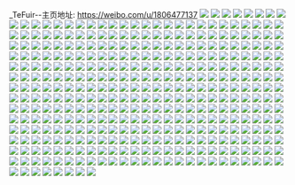 _TeFuir--主页地址: https://weibo.com/u/1806477137 
![](https://wx4.sinaimg.cn/mw2000/6baca751ly1h9f8wqnd5hj22c03411kz.jpg) 
![](https://wx4.sinaimg.cn/mw2000/6baca751ly1h9f8witthqj230z29okjn.jpg) 
![](https://wx4.sinaimg.cn/mw2000/6baca751ly1h9f8wvxaclj22f02f04qs.jpg) 
![](https://wx4.sinaimg.cn/mw2000/6baca751ly1h9f8wczhb4j22ab31r4qr.jpg) 
![](https://wx4.sinaimg.cn/mw2000/6baca751ly1h9f8wyx8n8j21pb29r7wi.jpg) 
![](https://wx4.sinaimg.cn/mw2000/6baca751ly1h9f8x55g49j22ri22n4qq.jpg) 
![](https://wx4.sinaimg.cn/mw2000/6baca751ly1h9f8x3twh4j235s2d8u0y.jpg) 
![](https://wx4.sinaimg.cn/mw2000/6baca751ly1h9f8wlli1sj22c71r37wi.jpg) 
![](https://wx4.sinaimg.cn/mw2000/6baca751ly1h9f8wm7pryj21hc0u0tq5.jpg) 
![](https://wx4.sinaimg.cn/mw2000/6baca751ly1h9f8w9fbqxj22za28hhdu.jpg) 
![](https://wx4.sinaimg.cn/mw2000/6baca751ly1h9f8x9gizaj22c0340u0z.jpg) 
![](https://wx4.sinaimg.cn/mw2000/6baca751ly1h9f8xemhx8j23442c0npg.jpg) 
![](https://wx4.sinaimg.cn/mw2000/6baca751ly1h9f8xfyosnj22c0340kjl.jpg) 
![](https://wx4.sinaimg.cn/mw2000/6baca751ly1h9f8y1297lj21fy1fyws2.jpg) 
![](https://wx4.sinaimg.cn/mw2000/6baca751ly1h9f8y7066xj22c0340x6p.jpg) 
![](https://wx4.sinaimg.cn/mw2000/6baca751ly1h8feve7tqjj22c03404qt.jpg) 
![](https://wx4.sinaimg.cn/mw2000/6baca751ly1h8fevi0n04j22c0340npf.jpg) 
![](https://wx4.sinaimg.cn/mw2000/6baca751ly1h8c23g49baj22592v0b2c.jpg) 
![](https://wx4.sinaimg.cn/mw2000/6baca751ly1h8c22hag47j229z319npe.jpg) 
![](https://wx4.sinaimg.cn/mw2000/6baca751ly1h7wwi8rpmdj20tu13udlq.jpg) 
![](https://wx4.sinaimg.cn/mw2000/6baca751ly1h7d4bxmyonj22sv23lqv6.jpg) 
![](https://wx4.sinaimg.cn/mw2000/6baca751ly1h6aqroh8pxj22ak323b29.jpg) 
![](https://wx4.sinaimg.cn/mw2000/6baca751ly1h6aqrj2axtj22c0340b2a.jpg) 
![](https://wx4.sinaimg.cn/mw2000/6baca751ly1h6aqrq39wcj224z2umb2a.jpg) 
![](https://wx4.sinaimg.cn/mw2000/6baca751ly1h63s5wh5t9j223t2t3u0z.jpg) 
![](https://wx4.sinaimg.cn/mw2000/6baca751ly1h63s5nkpdgj22c0340b0v.jpg) 
![](https://wx4.sinaimg.cn/mw2000/6baca751ly1h63s5pgtzxj223y2tab2a.jpg) 
![](https://wx4.sinaimg.cn/mw2000/6baca751ly1h63s618uokj22702wmb2b.jpg) 
![](https://wx4.sinaimg.cn/mw2000/6baca751ly1h63s5ymchfj227i2y2e83.jpg) 
![](https://wx4.sinaimg.cn/mw2000/6baca751ly1h63s5rz9s5j20zb1b64d1.jpg) 
![](https://wx4.sinaimg.cn/mw2000/6baca751ly1h63s5uud4bj22c03404qp.jpg) 
![](https://wx4.sinaimg.cn/mw2000/6baca751ly1h63s5ra73uj228n2zlu0y.jpg) 
![](https://wx4.sinaimg.cn/mw2000/6baca751ly1h63s5tdjbfj225l2vi1kx.jpg) 
![](https://wx4.sinaimg.cn/mw2000/6baca751ly1h5v00df5hlj22by340u10.jpg) 
![](https://wx4.sinaimg.cn/mw2000/6baca751ly1h5cfwllu7ij22c0340u0x.jpg) 
![](https://wx4.sinaimg.cn/mw2000/6baca751ly1h5cfwnyiiaj22422tfkjm.jpg) 
![](https://wx4.sinaimg.cn/mw2000/6baca751ly1h5cfwsq4u1j21ri2cn4qq.jpg) 
![](https://wx4.sinaimg.cn/mw2000/6baca751ly1h5cfwh3w2xj20ty13wn4j.jpg) 
![](https://wx4.sinaimg.cn/mw2000/6baca751ly1h546ewu3l8j21uz2hbqv8.jpg) 
![](https://wx4.sinaimg.cn/mw2000/6baca751ly1h546eymlqgj22c0340e84.jpg) 
![](https://wx4.sinaimg.cn/mw2000/6baca751ly1h546ezrrmfj227g2xyhdt.jpg) 
![](https://wx4.sinaimg.cn/mw2000/6baca751ly1h4f09m1jg4j21yu2y77wl.jpg) 
![](https://wx4.sinaimg.cn/mw2000/6baca751ly1h4f09i5puyj223w35s1l0.jpg) 
![](https://wx4.sinaimg.cn/mw2000/6baca751ly1h4f09g2yjqj223w35su10.jpg) 
![](https://wx4.sinaimg.cn/mw2000/6baca751ly1h4f09dutfaj223w35su0x.jpg) 
![](https://wx4.sinaimg.cn/mw2000/6baca751ly1h4cjuiqbrtj21ly259e81.jpg) 
![](https://wx4.sinaimg.cn/mw2000/6baca751ly1h4cjuhue2cj21ne26xhdt.jpg) 
![](https://wx4.sinaimg.cn/mw2000/6baca751ly1h4cjugbrpcj21f41w51kx.jpg) 
![](https://wx4.sinaimg.cn/mw2000/6baca751ly1h4cjugz8jyj20yp1as7fa.jpg) 
![](https://wx4.sinaimg.cn/mw2000/6baca751gy1h48m877bxpj21x22k2hdu.jpg) 
![](https://wx4.sinaimg.cn/mw2000/6baca751gy1h48m890hsbj22022o3qv7.jpg) 
![](https://wx4.sinaimg.cn/mw2000/6baca751gy1h48m853ezrj22c0340npg.jpg) 
![](https://wx4.sinaimg.cn/mw2000/6baca751gy1h48m8c60brj22c0340u11.jpg) 
![](https://wx4.sinaimg.cn/mw2000/6baca751ly1h35vy43p58j21xt2l4b2a.jpg) 
![](https://wx4.sinaimg.cn/mw2000/6baca751ly1h35vy308o1j22782xnkjm.jpg) 
![](https://wx4.sinaimg.cn/mw2000/6baca751ly1h35vy588egj221l2q4hdu.jpg) 
![](https://wx4.sinaimg.cn/mw2000/6baca751ly1h35vy1kaauj224f2pm4qr.jpg) 
![](https://wx4.sinaimg.cn/mw2000/6baca751ly1h2wjzsdtwmj22c033ye83.jpg) 
![](https://wx4.sinaimg.cn/mw2000/6baca751ly1h2wjzv9seyj226q2wz4qs.jpg) 
![](https://wx4.sinaimg.cn/mw2000/6baca751ly1h2wjzodyrdj22692wb4qs.jpg) 
![](https://wx4.sinaimg.cn/mw2000/6baca751ly1h2wjzwxzirj226u2x44qq.jpg) 
![](https://wx4.sinaimg.cn/mw2000/6baca751ly1h2wjzqa0c4j22352s7b2a.jpg) 
![](https://wx4.sinaimg.cn/mw2000/6baca751ly1h2wjzkvth7j21t92f0u0x.jpg) 
![](https://wx4.sinaimg.cn/mw2000/6baca751ly1h1jw7wxnudj22802ypqv6.jpg) 
![](https://wx4.sinaimg.cn/mw2000/6baca751ly1h0mesd6sj3j22802ype83.jpg) 
![](https://wx4.sinaimg.cn/mw2000/6baca751ly1h0eig0t7y8j20zk1behb1.jpg) 
![](https://wx4.sinaimg.cn/mw2000/6baca751ly1gz3xzee250j22c0340hdw.jpg) 
![](https://wx4.sinaimg.cn/mw2000/6baca751ly1gz3xzgcxg1j22c033yqv8.jpg) 
![](https://wx4.sinaimg.cn/mw2000/6baca751gy1gz0qswopzcj22801o07wj.jpg) 
![](https://wx4.sinaimg.cn/mw2000/6baca751gy1gyyasarqagj22801o0e82.jpg) 
![](https://wx4.sinaimg.cn/mw2000/6baca751ly1gy9zd8yyc6j226o2wve82.jpg) 
![](https://wx4.sinaimg.cn/mw2000/6baca751ly1gxyeyieg67j20u0140gu5.jpg) 
![](https://wx4.sinaimg.cn/mw2000/6baca751ly1gxbef5b1djj22qe21sx6q.jpg) 
![](https://wx4.sinaimg.cn/mw2000/001YfNe1gy1gvolb9wg5fj62c0340hdt02.jpg) 
![](https://wx4.sinaimg.cn/mw2000/001YfNe1ly1gut80mq8hmj623p2sxnpf02.jpg) 
![](https://wx4.sinaimg.cn/mw2000/6baca751ly1gut80t5fvtj21tr2fo7wi.jpg) 
![](https://wx4.sinaimg.cn/mw2000/6baca751ly1gut80oenecj22892z0qv7.jpg) 
![](https://wx4.sinaimg.cn/mw2000/001YfNe1ly1gut80q384wj622k2re4qr02.jpg) 
![](https://wx4.sinaimg.cn/mw2000/001YfNe1ly1gut80v8jsjj61zg2n8naw02.jpg) 
![](https://wx4.sinaimg.cn/mw2000/001YfNe1ly1gut80uvcajj61tj2fdu0x02.jpg) 
![](https://wx4.sinaimg.cn/mw2000/001YfNe1ly1gut80wvm8cj62c03407wi02.jpg) 
![](https://wx4.sinaimg.cn/mw2000/001YfNe1ly1gut80s67q8j62372s9u0y02.jpg) 
![](https://wx4.sinaimg.cn/mw2000/001YfNe1ly1gut80vuy6bj626h2wmb2902.jpg) 
![](https://wx4.sinaimg.cn/mw2000/001YfNe1ly1gunf64k9tkj61ff1wke8102.jpg) 
![](https://wx4.sinaimg.cn/mw2000/001YfNe1ly1gunf67r4e8j628l2zgkjm02.jpg) 
![](https://wx4.sinaimg.cn/mw2000/001YfNe1ly1gumavsjdgrj62122peqv602.jpg) 
![](https://wx4.sinaimg.cn/mw2000/001YfNe1ly1gumawd6yi2j622q2rohdu02.jpg) 
![](https://wx4.sinaimg.cn/mw2000/001YfNe1ly1gumavickqdj623k2tknpe02.jpg) 
![](https://wx4.sinaimg.cn/mw2000/6baca751ly1gumaxdiscdj20t812zqj8.jpg) 
![](https://wx4.sinaimg.cn/mw2000/001YfNe1ly1gughfbala0j63402c0u0x02.jpg) 
![](https://wx4.sinaimg.cn/mw2000/6baca751ly1gufe9av2vlj20zo256u0x.jpg) 
![](https://wx4.sinaimg.cn/mw2000/6baca751ly1gthsljhn4hj21900u041v.jpg) 
![](https://wx4.sinaimg.cn/mw2000/6baca751ly1gthslivz87j21900u0dij.jpg) 
![](https://wx4.sinaimg.cn/mw2000/6baca751ly1gthslinpd9j21900u0ae3.jpg) 
![](https://wx4.sinaimg.cn/mw2000/6baca751ly1gthsljb64hj20u0190tao.jpg) 
![](https://wx4.sinaimg.cn/mw2000/6baca751ly1gthslidh68j20u0190q4v.jpg) 
![](https://wx4.sinaimg.cn/mw2000/6baca751ly1gthslj2jijj20u01900um.jpg) 
![](https://wx4.sinaimg.cn/mw2000/6baca751ly1gt9kkz4ouxj222k2rekjl.jpg) 
![](https://wx4.sinaimg.cn/mw2000/6baca751ly1gt0rkc9eg5j22c0340kjm.jpg) 
![](https://wx4.sinaimg.cn/mw2000/6baca751ly1gssmegqycuj229l30s4qr.jpg) 
![](https://wx4.sinaimg.cn/mw2000/6baca751ly1gsorem66snj22402a5b29.jpg) 
![](https://wx4.sinaimg.cn/mw2000/6baca751ly1gsfimi1732j22c033y1ky.jpg) 
![](https://wx4.sinaimg.cn/mw2000/6baca751ly1gse5esitsmj22aw32jhdv.jpg) 
![](https://wx4.sinaimg.cn/mw2000/6baca751ly1grp1fen2mvj22c0340npg.jpg) 
![](https://wx4.sinaimg.cn/mw2000/6baca751ly1grp1fhv5o1j221s2sjhdv.jpg) 
![](https://wx4.sinaimg.cn/mw2000/6baca751ly1grlqzhb7y7j22c0340e83.jpg) 
![](https://wx4.sinaimg.cn/mw2000/6baca751ly1grlqzfp6trj22c03404qr.jpg) 
![](https://wx4.sinaimg.cn/mw2000/6baca751ly1grlqziwagaj22c0340qv7.jpg) 
![](https://wx4.sinaimg.cn/mw2000/6baca751ly1gr7rkay2f3j22bd340hdv.jpg) 
![](https://wx4.sinaimg.cn/mw2000/6baca751ly1gr7rkgakyyj22c0340nph.jpg) 
![](https://wx4.sinaimg.cn/mw2000/6baca751ly1gr1ry7n25bj21cg10c78d.jpg) 
![](https://wx4.sinaimg.cn/mw2000/6baca751gy1gqsl1ax1q5j22ap32anpf.jpg) 
![](https://wx4.sinaimg.cn/mw2000/6baca751gy1gqrtbg58uuj223h1kmkjl.jpg) 
![](https://wx4.sinaimg.cn/mw2000/6baca751gy1gqrtbep03bj23332bbb2a.jpg) 
![](https://wx4.sinaimg.cn/mw2000/6baca751gy1gqrtbijxspj23022bbqv7.jpg) 
![](https://wx4.sinaimg.cn/mw2000/6baca751gy1gqrtbjfohjj21d210tn9w.jpg) 
![](https://wx4.sinaimg.cn/mw2000/6baca751gy1gqrtblic1ej22c02c0qv6.jpg) 
![](https://wx4.sinaimg.cn/mw2000/6baca751gy1gqrtbmck3qj21ep121tqz.jpg) 
![](https://wx4.sinaimg.cn/mw2000/6baca751gy1gqrtbntgq9j225z1mhqv5.jpg) 
![](https://wx4.sinaimg.cn/mw2000/6baca751gy1gqrtbpdf3wj22bb1qhkjl.jpg) 
![](https://wx4.sinaimg.cn/mw2000/6baca751gy1gqrtbrxvwwj22ny1zyhdu.jpg) 
![](https://wx4.sinaimg.cn/mw2000/6baca751ly1gpk85wvhicj22802804qs.jpg) 
![](https://wx4.sinaimg.cn/mw2000/6baca751ly1gp35magb67j20vc15sh3j.jpg) 
![](https://wx4.sinaimg.cn/mw2000/6baca751ly1gou2cxalfdj22eq1t2u0x.jpg) 
![](https://wx4.sinaimg.cn/mw2000/6baca751ly1gou2cyosaij22tw24gqv6.jpg) 
![](https://wx4.sinaimg.cn/mw2000/6baca751ly1gou2cw6nptj22ly1yh4qq.jpg) 
![](https://wx4.sinaimg.cn/mw2000/6baca751ly1gortou4nt2j22n21zb4qq.jpg) 
![](https://wx4.sinaimg.cn/mw2000/6baca751ly1gortoxnol6j23cf2ic4qs.jpg) 
![](https://wx4.sinaimg.cn/mw2000/6baca751ly1gmd7vf6ro5j22ds1l6npd.jpg) 
![](https://wx4.sinaimg.cn/mw2000/6baca751ly1gmc32t2zpfj21400qowt9.jpg) 
![](https://wx4.sinaimg.cn/mw2000/6baca751ly1gm83f8ls1nj20me0me40c.jpg) 
![](https://wx4.sinaimg.cn/mw2000/6baca751ly1gm0gyk16kuj20u00u07cc.jpg) 
![](https://wx4.sinaimg.cn/mw2000/6baca751ly1gkwt2bpci5j23402c0kjn.jpg) 
![](https://wx4.sinaimg.cn/mw2000/6baca751ly1gket35y347j21400rqjvv.jpg) 
![](https://wx4.sinaimg.cn/mw2000/6baca751ly1gj9q3rz0kej20u013y45f.jpg) 
![](https://wx4.sinaimg.cn/mw2000/6baca751ly1giw7w3qw5kj21sx2ejhdt.jpg) 
![](https://wx4.sinaimg.cn/mw2000/6baca751ly1gia3v7fe32j22c03407wk.jpg) 
![](https://wx4.sinaimg.cn/mw2000/6baca751ly1gia3v9kkw3j22c03404qu.jpg) 
![](https://wx4.sinaimg.cn/mw2000/6baca751ly1gia3vawhhyj22c0340u0z.jpg) 
![](https://wx4.sinaimg.cn/mw2000/6baca751ly1gia3vdml1jj22c0340u10.jpg) 
![](https://wx4.sinaimg.cn/mw2000/6baca751ly1gijfkrktjpj22c0340kjm.jpg) 
![](https://wx4.sinaimg.cn/mw2000/6baca751ly1gia3v5u4drj22c0340b2b.jpg) 
![](https://wx4.sinaimg.cn/mw2000/6baca751ly1gia3vcagdyj22c0340x6r.jpg) 
![](https://wx4.sinaimg.cn/mw2000/6baca751ly1gijfk8jnvhj22c0340kjo.jpg) 
![](https://wx4.sinaimg.cn/mw2000/6baca751ly1gia3vhf4ozj22c03404qr.jpg) 
![](https://wx4.sinaimg.cn/mw2000/6baca751ly1gihat2sz4wj21u01804qp.jpg) 
![](https://wx4.sinaimg.cn/mw2000/6baca751ly1gihat4epb1j21j410rwvw.jpg) 
![](https://wx4.sinaimg.cn/mw2000/6baca751ly1gihat50p8jj21qv15xdy9.jpg) 
![](https://wx4.sinaimg.cn/mw2000/6baca751ly1gihat5ko34j21um18fha5.jpg) 
![](https://wx4.sinaimg.cn/mw2000/6baca751ly1gifza58a5qj21j010ottl.jpg) 
![](https://wx4.sinaimg.cn/mw2000/6baca751ly1gifza5yix8j21s116nnp0.jpg) 
![](https://wx4.sinaimg.cn/mw2000/6baca751ly1gicl7wc0w6j20u00u01kx.jpg) 
![](https://wx4.sinaimg.cn/mw2000/6baca751ly1gicla0rnxnj20u00u0b29.jpg) 
![](https://wx4.sinaimg.cn/mw2000/6baca751ly1gi98j17hzjj21400u0wmg.jpg) 
![](https://wx4.sinaimg.cn/mw2000/6baca751ly1gi7oe4q002j213y0tytk1.jpg) 
![](https://wx4.sinaimg.cn/mw2000/6baca751ly1gg0hvd3b6lj21o01o0e83.jpg) 
![](https://wx4.sinaimg.cn/mw2000/6baca751ly1gfjz6b8mydj21o02821kx.jpg) 
![](https://wx4.sinaimg.cn/mw2000/6baca751ly1gf9rg73nmgj21o02804qq.jpg) 
![](https://wx4.sinaimg.cn/mw2000/6baca751ly1gez08ra27pj20uu0jz7an.jpg) 
![](https://wx4.sinaimg.cn/mw2000/6baca751ly1gek9zp7sqoj21400u07cc.jpg) 
![](https://wx4.sinaimg.cn/mw2000/6baca751ly1gduma4imvbj21o02807wh.jpg) 
![](https://wx4.sinaimg.cn/mw2000/6baca751ly1gcsdt828jtj20u018gwza.jpg) 
![](https://wx4.sinaimg.cn/mw2000/6baca751ly1gcqxarlqmxj21o01o0kjm.jpg) 
![](https://wx4.sinaimg.cn/mw2000/6baca751ly1gcqxas9bd6j21o01o0qv5.jpg) 
![](https://wx4.sinaimg.cn/mw2000/6baca751ly1gcqxastmquj21o01o0x6p.jpg) 
![](https://wx4.sinaimg.cn/mw2000/6baca751ly1gcqxatf4ofj21o01o04qq.jpg) 
![](https://wx4.sinaimg.cn/mw2000/6baca751ly1gcdbxj0gh9j21u61dne82.jpg) 
![](https://wx4.sinaimg.cn/mw2000/6baca751ly1gcdbxlvwbuj21o01o0qv6.jpg) 
![](https://wx4.sinaimg.cn/mw2000/6baca751ly1gcdbxmwgkej21450u41cc.jpg) 
![](https://wx4.sinaimg.cn/mw2000/6baca751ly1gcdbxpepm7j22801hc4qr.jpg) 
![](https://wx4.sinaimg.cn/mw2000/6baca751ly1gcdbxrr01fj22801o0x6p.jpg) 
![](https://wx4.sinaimg.cn/mw2000/6baca751ly1gcdbxgslq0j21440u0dsg.jpg) 
![](https://wx4.sinaimg.cn/mw2000/6baca751ly1gbn6bpddffj20hm09q74w.jpg) 
![](https://wx4.sinaimg.cn/mw2000/6baca751ly1gblkynhxpej22o82o84qq.jpg) 
![](https://wx4.sinaimg.cn/mw2000/6baca751ly1gb5po3a5sgj23401r01ky.jpg) 
![](https://wx4.sinaimg.cn/mw2000/6baca751ly1gaogahilvgj21400u0dkj.jpg) 
![](https://wx4.sinaimg.cn/mw2000/6baca751ly1gakuc3efauj22tc240u10.jpg) 
![](https://wx4.sinaimg.cn/mw2000/6baca751ly1gakuc1cos9j23402c0x6q.jpg) 
![](https://wx4.sinaimg.cn/mw2000/6baca751ly1gagdhhnimdj21o0280npd.jpg) 
![](https://wx4.sinaimg.cn/mw2000/6baca751ly1gaeyzfwg14j22sk2407wi.jpg) 
![](https://wx4.sinaimg.cn/mw2000/6baca751ly1gaeyzsskz9j22sd240b2a.jpg) 
![](https://wx4.sinaimg.cn/mw2000/6baca751ly1gaez06ncbmj22sz240hdu.jpg) 
![](https://wx4.sinaimg.cn/mw2000/6baca751ly1gaez0kjku8j229a1ozhdu.jpg) 
![](https://wx4.sinaimg.cn/mw2000/6baca751gy1gacpbnq0rwj23402c04qq.jpg) 
![](https://wx4.sinaimg.cn/mw2000/6baca751ly1ga5pvgygogj216o1ku7wh.jpg) 
![](https://wx4.sinaimg.cn/mw2000/6baca751ly1ga5pva3wmlj21o0280e83.jpg) 
![](https://wx4.sinaimg.cn/mw2000/6baca751ly1ga5pvojrfcj216o1kub29.jpg) 
![](https://wx4.sinaimg.cn/mw2000/6baca751ly1g9vf511xxnj21na18g7ux.jpg) 
![](https://wx4.sinaimg.cn/mw2000/6baca751ly1g9vf542l0mj217q0wsgum.jpg) 
![](https://wx4.sinaimg.cn/mw2000/6baca751ly1g9vf52uygbj21na18g4kp.jpg) 
![](https://wx4.sinaimg.cn/mw2000/6baca751ly1g9vf57m1csj23402c0e82.jpg) 
![](https://wx4.sinaimg.cn/mw2000/6baca751ly1g8xrbqi8isj20yw1hqtmn.jpg) 
![](https://wx4.sinaimg.cn/mw2000/6baca751ly1g8xrbrdg40j20z01hqtn9.jpg) 
![](https://wx4.sinaimg.cn/mw2000/6baca751ly1g8xrbs2mayj20z01hqtml.jpg) 
![](https://wx4.sinaimg.cn/mw2000/6baca751ly1g8xrbsk677j20zk1hcndh.jpg) 
![](https://wx4.sinaimg.cn/mw2000/6baca751ly1g8642fx3c6j21o027uhdt.jpg) 
![](https://wx4.sinaimg.cn/mw2000/6baca751ly1g82nagek49j20zk1hc7et.jpg) 
![](https://wx4.sinaimg.cn/mw2000/6baca751ly1g82naguhjvj20zk1hek06.jpg) 
![](https://wx4.sinaimg.cn/mw2000/6baca751ly1g82nahfe9tj20vo1bik3q.jpg) 
![](https://wx4.sinaimg.cn/mw2000/6baca751ly1g82naft3ybj20w71can75.jpg) 
![](https://wx4.sinaimg.cn/mw2000/6baca751ly1g82nailvsvj20zk1hcdo9.jpg) 
![](https://wx4.sinaimg.cn/mw2000/6baca751ly1g82nai2o4aj20zk1hq7gd.jpg) 
![](https://wx4.sinaimg.cn/mw2000/6baca751ly1g82naj55vij20zk1hcaky.jpg) 
![](https://wx4.sinaimg.cn/mw2000/6baca751ly1g82nak2ji9j20zk1hck0n.jpg) 
![](https://wx4.sinaimg.cn/mw2000/6baca751ly1g82najkoubj20zk1hcajo.jpg) 
![](https://wx4.sinaimg.cn/mw2000/6baca751ly1g7of2jc3m2j22c0340b2a.jpg) 
![](https://wx4.sinaimg.cn/mw2000/6baca751ly1g7of2mg91aj22c03404qq.jpg) 
![](https://wx4.sinaimg.cn/mw2000/6baca751ly1g7of2g49ckj21w02iohdu.jpg) 
![](https://wx4.sinaimg.cn/mw2000/6baca751ly1g7of39wssvj21xa2ju1ky.jpg) 
![](https://wx4.sinaimg.cn/mw2000/6baca751ly1g7fjsoi14bj21o027ux6p.jpg) 
![](https://wx4.sinaimg.cn/mw2000/6baca751ly1g7d7fb24oqj234022oe81.jpg) 
![](https://wx4.sinaimg.cn/mw2000/6baca751ly1g6rdrb4ezij213y0u0amb.jpg) 
![](https://wx4.sinaimg.cn/mw2000/6baca751ly1g6gmygf5k3j22c02c0qry.jpg) 
![](https://wx4.sinaimg.cn/mw2000/6baca751ly1g6gmyfhrxbj21hf1hitwq.jpg) 
![](https://wx4.sinaimg.cn/mw2000/6baca751ly1g67g8zn045j233y2cckjm.jpg) 
![](https://wx4.sinaimg.cn/mw2000/6baca751ly1g67g90qaswj22tc240kjl.jpg) 
![](https://wx4.sinaimg.cn/mw2000/6baca751ly1g67g926afxj233y2c0e82.jpg) 
![](https://wx4.sinaimg.cn/mw2000/6baca751ly1g67g9424hoj23402c01ky.jpg) 
![](https://wx4.sinaimg.cn/mw2000/6baca751ly1g67g950ub4j23402c0npd.jpg) 
![](https://wx4.sinaimg.cn/mw2000/6baca751ly1g67g8xrwjpj233y2dox6p.jpg) 
![](https://wx4.sinaimg.cn/mw2000/6baca751ly1g66dkcqgk3j23402c01kx.jpg) 
![](https://wx4.sinaimg.cn/mw2000/6baca751ly1g62utd7enfj21hc1z4npe.jpg) 
![](https://wx4.sinaimg.cn/mw2000/6baca751ly1g602yvdutvj22c0340b2a.jpg) 
![](https://wx4.sinaimg.cn/mw2000/6baca751ly1g5tttibkzqj22ak340hdt.jpg) 
![](https://wx4.sinaimg.cn/mw2000/6baca751ly1g5qafcx2bzj20k00zktfp.jpg) 
![](https://wx4.sinaimg.cn/mw2000/6baca751ly1g5fy91r7nwj21sc0u013i.jpg) 
![](https://wx4.sinaimg.cn/mw2000/6baca751ly1g5efifwrhgj21hf1z4npd.jpg) 
![](https://wx4.sinaimg.cn/mw2000/6baca751ly1g5a18e42u6j21o01o34qp.jpg) 
![](https://wx4.sinaimg.cn/mw2000/6baca751ly1g5a18cy3ykj21o01o3b29.jpg) 
![](https://wx4.sinaimg.cn/mw2000/6baca751ly1g5480iu0jbj21he1z4b29.jpg) 
![](https://wx4.sinaimg.cn/mw2000/6baca751ly1g4w94gep8ij22c02oh1kz.jpg) 
![](https://wx4.sinaimg.cn/mw2000/6baca751ly1g4ska8uw0vj23401r0000.jpg) 
![](https://wx4.sinaimg.cn/mw2000/6baca751gy1g4qegwtgebj20v90n6jzp.jpg) 
![](https://wx4.sinaimg.cn/mw2000/6baca751gy1g4qeh5fvvsj20v90nbql7.jpg) 
![](https://wx4.sinaimg.cn/mw2000/6baca751gy1g4qeh8rf0gj20v90nc447.jpg) 
![](https://wx4.sinaimg.cn/mw2000/6baca751gy1g4qegrvj36j20v90ne7bj.jpg) 
![](https://wx4.sinaimg.cn/mw2000/6baca751gy1g4p4lucfy9j2247249no0.jpg) 
![](https://wx4.sinaimg.cn/mw2000/6baca751gy1g4p4lteq2aj22c02c0b2b.jpg) 
![](https://wx4.sinaimg.cn/mw2000/6baca751gy1g4o6wm19ozj22tp24a1kx.jpg) 
![](https://wx4.sinaimg.cn/mw2000/6baca751ly1g4i70ipov5j20u013wn5w.jpg) 
![](https://wx4.sinaimg.cn/mw2000/6baca751ly1g4i70j1rhfj20u0140wln.jpg) 
![](https://wx4.sinaimg.cn/mw2000/6baca751ly1g4i70jd1upj20u0140gs9.jpg) 
![](https://wx4.sinaimg.cn/mw2000/6baca751ly1g4i70i9tenj20u0140tj0.jpg) 
![](https://wx4.sinaimg.cn/mw2000/6baca751ly1g49txl0derj21su2p84qq.jpg) 
![](https://wx4.sinaimg.cn/mw2000/6baca751ly1g49txnbt8xj21st2p8hdu.jpg) 
![](https://wx4.sinaimg.cn/mw2000/6baca751gy1g4236awp92j22aa1pqnnz.jpg) 
![](https://wx4.sinaimg.cn/mw2000/6baca751gy1g423691bzpj233w2c4x6p.jpg) 
![](https://wx4.sinaimg.cn/mw2000/6baca751gy1g40y26z11tj20v90mjwoa.jpg) 
![](https://wx4.sinaimg.cn/mw2000/6baca751gy1g40y25cenaj20v90n9n60.jpg) 
![](https://wx4.sinaimg.cn/mw2000/6baca751gy1g3zfpmvtlgj22bl3407wi.jpg) 
![](https://wx4.sinaimg.cn/mw2000/6baca751gy1g3y96jln6vj232m2c01kz.jpg) 
![](https://wx4.sinaimg.cn/mw2000/6baca751gy1g3y96mpf4nj233y2c0qv6.jpg) 
![](https://wx4.sinaimg.cn/mw2000/6baca751gy1g3y96w0y77j23402c04qr.jpg) 
![](https://wx4.sinaimg.cn/mw2000/6baca751gy1g3y97hiyvqj233y2c0hdv.jpg) 
![](https://wx4.sinaimg.cn/mw2000/6baca751gy1g3w7g0vbiej22aa31px6p.jpg) 
![](https://wx4.sinaimg.cn/mw2000/6baca751ly1g3tvhnjs4vj233y2d61kz.jpg) 
![](https://wx4.sinaimg.cn/mw2000/6baca751ly1g3tvhp3mw2j233u2dxnpe.jpg) 
![](https://wx4.sinaimg.cn/mw2000/6baca751ly1g3tvhlyk76j233y2c0b2c.jpg) 
![](https://wx4.sinaimg.cn/mw2000/6baca751ly1g3tvhqhvf9j22tq247u0x.jpg) 
![](https://wx4.sinaimg.cn/mw2000/6baca751ly1g3qis3z6eyj22ak340npd.jpg) 
![](https://wx4.sinaimg.cn/mw2000/6baca751ly1g3lw1nt872j20u00u0k0l.jpg) 
![](https://wx4.sinaimg.cn/mw2000/6baca751ly1g3lw1opx4rj20n00n0n42.jpg) 
![](https://wx4.sinaimg.cn/mw2000/6baca751ly1g3lw1n87g5j20u00u0wqq.jpg) 
![](https://wx4.sinaimg.cn/mw2000/6baca751ly1g3lw1oasnbj20u00u0k11.jpg) 
![](https://wx4.sinaimg.cn/mw2000/6baca751ly1g3jo19y5ymj22by32yb29.jpg) 
![](https://wx4.sinaimg.cn/mw2000/6baca751ly1g3dubz3bpyj221623su0x.jpg) 
![](https://wx4.sinaimg.cn/mw2000/6baca751ly1g3bfmp28skj20zk1b6wlc.jpg) 
![](https://wx4.sinaimg.cn/mw2000/6baca751ly1g3bfmopk0bj20zk1b610r.jpg) 
![](https://wx4.sinaimg.cn/mw2000/6baca751ly1g3bfmpefgbj21b40zkqbr.jpg) 
![](https://wx4.sinaimg.cn/mw2000/6baca751ly1g3bfmptn7lj21b40zkqa9.jpg) 
![](https://wx4.sinaimg.cn/mw2000/6baca751ly1g3812s5zb6j21wx2pgk1r.jpg) 
![](https://wx4.sinaimg.cn/mw2000/6baca751ly1g37l8dvt0sj21c60sw440.jpg) 
![](https://wx4.sinaimg.cn/mw2000/6baca751ly1g37jldczd9j20ty1iinh4.jpg) 
![](https://wx4.sinaimg.cn/mw2000/6baca751ly1g36p4nab5cj22bo2bse82.jpg) 
![](https://wx4.sinaimg.cn/mw2000/6baca751ly1g339r17zlsj22ar340kjl.jpg) 
![](https://wx4.sinaimg.cn/mw2000/6baca751ly1g3151w7ozhj20ku0kidhd.jpg) 
![](https://wx4.sinaimg.cn/mw2000/6baca751ly1g2v77l5wjzj22b32b5qtz.jpg) 
![](https://wx4.sinaimg.cn/mw2000/6baca751ly1g2snod8zdnj22ae3407wh.jpg) 
![](https://wx4.sinaimg.cn/mw2000/6baca751ly1g2rfdw3ch3j20k00b9gn8.jpg) 
![](https://wx4.sinaimg.cn/mw2000/6baca751ly1g2hlhfx89ej21hc1hc1kx.jpg) 
![](https://wx4.sinaimg.cn/mw2000/6baca751ly1g2hlhl0narj21hc1hb7vs.jpg) 
![](https://wx4.sinaimg.cn/mw2000/6baca751ly1g2hlhsvbwaj21hc1z3hdt.jpg) 
![](https://wx4.sinaimg.cn/mw2000/6baca751ly1g2hlha5iuvj21hc1z41kx.jpg) 
![](https://wx4.sinaimg.cn/mw2000/6baca751ly1g2fesxln2kj22c02c04qp.jpg) 
![](https://wx4.sinaimg.cn/mw2000/6baca751ly1g2cq31ubujj2298340qv6.jpg) 
![](https://wx4.sinaimg.cn/mw2000/6baca751ly1g24e94j81gj22aa340hdt.jpg) 
![](https://wx4.sinaimg.cn/mw2000/6baca751ly1g1zz4wr1i5j20zk1hckjl.jpg) 
![](https://wx4.sinaimg.cn/mw2000/6baca751ly1g1zz4wcbmlj20zg1hq190.jpg) 
![](https://wx4.sinaimg.cn/mw2000/6baca751ly1g1yj9z2kgej21hc0u0dkj.jpg) 
![](https://wx4.sinaimg.cn/mw2000/6baca751ly1g1yj9zakj1j21c00u0n2q.jpg) 
![](https://wx4.sinaimg.cn/mw2000/6baca751ly1g1yj9yy0vyj21hc0u00xt.jpg) 
![](https://wx4.sinaimg.cn/mw2000/6baca751ly1g1n3uao643j22c02c0e86.jpg) 
![](https://wx4.sinaimg.cn/mw2000/6baca751ly1g1lz0cm6v3j22472gcqv9.jpg) 
![](https://wx4.sinaimg.cn/mw2000/6baca751ly1g1iejkk53pj23402c07wj.jpg) 
![](https://wx4.sinaimg.cn/mw2000/6baca751ly1g18a1v2h26j20zk0zjtgv.jpg) 
![](https://wx4.sinaimg.cn/mw2000/6baca751ly1g18a1vqol1j20zk0zjdoa.jpg) 
![](https://wx4.sinaimg.cn/mw2000/6baca751ly1g18a1uld5jj20zk0zkth2.jpg) 
![](https://wx4.sinaimg.cn/mw2000/6baca751ly1g18a1w7mr7j20zk0zn7cb.jpg) 
![](https://wx4.sinaimg.cn/mw2000/6baca751ly1g0s7v3g0unj21hc0u0wpt.jpg) 
![](https://wx4.sinaimg.cn/mw2000/6baca751ly1g0qv7jng9rj226h26fe81.jpg) 
![](https://wx4.sinaimg.cn/mw2000/6baca751ly1g0qv7k4n73j22c02c0x6p.jpg) 
![](https://wx4.sinaimg.cn/mw2000/6baca751ly1g0qv7khsh6j21o01nyng5.jpg) 
![](https://wx4.sinaimg.cn/mw2000/6baca751ly1g0nhqtlll3j22bb340qvd.jpg) 
![](https://wx4.sinaimg.cn/mw2000/6baca751ly1g0k1rb21j5j20zk1hc7f8.jpg) 
![](https://wx4.sinaimg.cn/mw2000/6baca751ly1g0k1rbbrg7j21hc0zkdrv.jpg) 
![](https://wx4.sinaimg.cn/mw2000/6baca751ly1g0k1rbmkbxj21hc0zk12i.jpg) 
![](https://wx4.sinaimg.cn/mw2000/6baca751ly1g0k1rbt9itj20zk1hcajf.jpg) 
![](https://wx4.sinaimg.cn/mw2000/6baca751ly1g0k1rc2ur6j20zk1hcwrn.jpg) 
![](https://wx4.sinaimg.cn/mw2000/6baca751ly1g0k1rcae3tj20zk1hcwpi.jpg) 
![](https://wx4.sinaimg.cn/mw2000/6baca751ly1g0k1rat11pj21hc0zkti1.jpg) 
![](https://wx4.sinaimg.cn/mw2000/6baca751ly1g0k1rchaupj21hc0zkwn7.jpg) 
![](https://wx4.sinaimg.cn/mw2000/6baca751ly1g0k1rdewitj20zk1hcgwp.jpg) 
![](https://wx4.sinaimg.cn/mw2000/6baca751ly1g0j0x7u18qj21o027vx6r.jpg) 
![](https://wx4.sinaimg.cn/mw2000/6baca751ly1g0c2vxv6cdj21400u0gqk.jpg) 
![](https://wx4.sinaimg.cn/mw2000/6baca751gy1g068jg23ahj21hr28n7wl.jpg) 
![](https://wx4.sinaimg.cn/mw2000/6baca751ly1fzs0ofu1n3j23402c0x6p.jpg) 
![](https://wx4.sinaimg.cn/mw2000/6baca751ly1fzc9cxat37j21o0287e81.jpg) 
![](https://wx4.sinaimg.cn/mw2000/6baca751ly1fz9qc7lf27j21400u0n01.jpg) 
![](https://wx4.sinaimg.cn/mw2000/6baca751ly1fz2p3g2svoj20k00b43z9.jpg) 
![](https://wx4.sinaimg.cn/mw2000/6baca751ly1fyrd06ajpjj20k00k0n1e.jpg) 
![](https://wx4.sinaimg.cn/mw2000/6baca751ly1fy5n692ey4j233321tb2b.jpg) 
![](https://wx4.sinaimg.cn/mw2000/6baca751ly1fy2sfjf1svj22ar2an1ky.jpg) 
![](https://wx4.sinaimg.cn/mw2000/6baca751ly1fxzuf3omhkj22bh2bl1kx.jpg) 
![](https://wx4.sinaimg.cn/mw2000/6baca751ly1fxsld0c9d1j22c02c0e81.jpg) 
![](https://wx4.sinaimg.cn/mw2000/6baca751ly1fxslczrjn4j22c02c07wh.jpg) 
![](https://wx4.sinaimg.cn/mw2000/6baca751ly1fxsld1028wj22c02c0e81.jpg) 
![](https://wx4.sinaimg.cn/mw2000/6baca751ly1fxq9q0nmdlj22ax340npi.jpg) 
![](https://wx4.sinaimg.cn/mw2000/6baca751ly1fxha55oy70j22c02c0x6w.jpg) 
![](https://wx4.sinaimg.cn/mw2000/6baca751ly1fxdpnzenhgj22c0340qv5.jpg) 
![](https://wx4.sinaimg.cn/mw2000/6baca751ly1fxdpo0l5dfj22c0340u0x.jpg) 
![](https://wx4.sinaimg.cn/mw2000/6baca751ly1fww73qzb5lj22c03407wj.jpg) 
![](https://wx4.sinaimg.cn/mw2000/6baca751ly1fww73rt09kj22c0340e83.jpg) 
![](https://wx4.sinaimg.cn/mw2000/6baca751ly1fwrjtfxqxlj22c03404qp.jpg) 
![](https://wx4.sinaimg.cn/mw2000/6baca751ly1fwrjtja173j21s82ds7wh.jpg) 
![](https://wx4.sinaimg.cn/mw2000/6baca751ly1fwfniip4ezj22c02c0kjl.jpg) 
![](https://wx4.sinaimg.cn/mw2000/6baca751ly1fw6mu409t9j22c02c01kx.jpg) 
![](https://wx4.sinaimg.cn/mw2000/6baca751ly1fvt59b5e60j21sg2ds4qw.jpg) 
![](https://wx4.sinaimg.cn/mw2000/6baca751ly1fvileuv6pkj21sg1sl7wh.jpg) 
![](https://wx4.sinaimg.cn/mw2000/6baca751ly1fvajvk9iatj23402c0hdu.jpg) 
![](https://wx4.sinaimg.cn/mw2000/6baca751ly1fv0pq77k9xj22c02c04qp.jpg) 
![](https://wx4.sinaimg.cn/mw2000/6baca751ly1fun0slz3jtj22c02c0qv5.jpg) 
![](https://wx4.sinaimg.cn/mw2000/6baca751ly1fuk0auvbd2j22c02c0qv5.jpg) 
![](https://wx4.sinaimg.cn/mw2000/6baca751ly1fuiy06uf5oj22c02c0qv5.jpg) 
![](https://wx4.sinaimg.cn/mw2000/6baca751ly1fud6xoa0ghj21zr1uo7wj.jpg) 
![](https://wx4.sinaimg.cn/mw2000/6baca751ly1ftu8nvapbjj22ae2ajb29.jpg) 
![](https://wx4.sinaimg.cn/mw2000/6baca751ly1fstlr5jek4j21sg2dsaug.jpg) 
![](https://wx4.sinaimg.cn/mw2000/6baca751ly1fstlr4w9ryj21sg2dsaxc.jpg) 
![](https://wx4.sinaimg.cn/mw2000/6baca751ly1fsmmbdkc9lj22a12upb29.jpg) 
![](https://wx4.sinaimg.cn/mw2000/6baca751ly1fsd0bpsmmxj229j3407wi.jpg) 
![](https://wx4.sinaimg.cn/mw2000/6baca751ly1frw13os5fej22c0340x6p.jpg) 
![](https://wx4.sinaimg.cn/mw2000/6baca751ly1frozvg8kakj22c0340u0x.jpg) 
![](https://wx4.sinaimg.cn/mw2000/6baca751ly1frmogyece3j21sg2dsnpd.jpg) 
![](https://wx4.sinaimg.cn/mw2000/6baca751ly1frmogx96koj21sg2dsqv5.jpg) 
![](https://wx4.sinaimg.cn/mw2000/6baca751ly1frkj15vxy4j22c03401ky.jpg) 
![](https://wx4.sinaimg.cn/mw2000/6baca751ly1frhzwcs8n0j21bx1c01kx.jpg) 
![](https://wx4.sinaimg.cn/mw2000/6baca751ly1fr52g0ygxmj22b2340hdu.jpg) 
![](https://wx4.sinaimg.cn/mw2000/6baca751ly1fr45p5g5p1j22c02c0x6p.jpg) 
![](https://wx4.sinaimg.cn/mw2000/6baca751ly1fr45p7qqwrj22c02c0x6p.jpg) 
![](https://wx4.sinaimg.cn/mw2000/6baca751ly1fr45p9xxldj22c02c04qq.jpg) 
![](https://wx4.sinaimg.cn/mw2000/6baca751ly1fqx9lhszwhj20v90jo42u.jpg) 
![](https://wx4.sinaimg.cn/mw2000/6baca751ly1fqw5ke410cj20u00u0n3j.jpg) 
![](https://wx4.sinaimg.cn/mw2000/6baca751ly1fqw5kexjt9j22ds1sg1kx.jpg) 
![](https://wx4.sinaimg.cn/mw2000/6baca751ly1fqw5kdnoyij20u00u0465.jpg) 
![](https://wx4.sinaimg.cn/mw2000/6baca751ly1fqw5kfuz0hj20u00u0wli.jpg) 
![](https://wx4.sinaimg.cn/mw2000/6baca751ly1fqmk68e3sxj22ap2aq4qq.jpg) 
![](https://wx4.sinaimg.cn/mw2000/6baca751ly1fpvca4sn0lj20m90ktjtj.jpg) 
